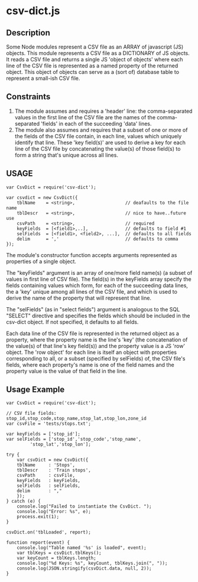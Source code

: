 # csv-dict.js

## Description

Some Node modules represent a CSV file as an ARRAY of javascript (JS)
objects.  This module represents a CSV file as a DICTIONARY of JS
objects.  It reads a CSV file and returns a single JS 'object of
objects' where each line of the CSV file is represented as a named
property of the returned object.  This object of objects can serve as
a (sort of) database table to represent a small-ish CSV file.

## Constraints

1. The module assumes and requires a 'header' line: the
   comma-separated values in the first line of the CSV file are the
   names of the comma-separated 'fields' in each of the succeeding
   'data' lines.
2. The module also assumes and requires that a subset of one or more
   of the fields of the CSV file contain, in each line, values which
   uniquely identify that line.  These 'key field(s)' are used to
   derive a key for each line of the CSV file by concatenating the
   value(s) of those field(s) to form a string that's unique across
   all lines.

## USAGE

    var CsvDict = require('csv-dict');
    
    var csvdict = new CsvDict({
        tblName    = <string>,                   // deafaults to the file name
        tblDescr   = <string>,                   // nice to have..future use
        csvPath    = <string>,                   // required
        keyFields  = [<field1>,..],              // defaults to field #1
        selFields  = [<field1>, <field2>, ...],  // defaults to all fields
        delim      = ','                         // defaults to comma
	});

The module's constructor function accepts arguments represented as
properties of a single object.

The "keyFields" argument is an array of one/more field name(s) (a
subset of values in first line of CSV file).  The field(s) in the
keyFields array specify the fields containing values which form, for
each of the succeeding data lines, the a 'key' unique among all lines
of the CSV file, and which is used to derive the name of the property
that will represent that line.

The "selFields" (as in "select fields") argument is analogous to the
SQL "SELECT" directive and specifies the fields which should be
included in the csv-dict object.  If not specified, it defaults to all
fields.

Each data line of the CSV file is represented in the returned object
as a property, where the property name is the line's 'key' (the
concatenation of the value(s) of that line's key field(s)) and the
property value is a JS 'row' object.  The 'row object' for each line
is itself an object with properties corresponding to all, or a subset
(specified by selFields) of, the CSV file's fields, where each
property's name is one of the field names and the property value is
the value of that field in the line.

## Usage Example

    var CsvDict = require('csv-dict');
    
    // CSV file fields: stop_id,stop_code,stop_name,stop_lat,stop_lon,zone_id
    var csvFile = 'tests/stops.txt';
    
    var keyFields = ['stop_id'];
    var selFields = ['stop_id','stop_code','stop_name',
    		 'stop_lat','stop_lon'];
    
    try {
        var csvDict = new CsvDict({
    	tblName     : 'Stops',
    	tblDescr    : 'Train stops',
    	csvPath     : csvFile,
    	keyFields   : keyFields,
    	selFields   : selFields,
    	delim       : ","
        });
    } catch (e) {
        console.log("Failed to instantiate the CsvDict. ");
        console.log("Error: %s", e);
        process.exit(1);
    }
    
    csvDict.on('tblLoaded', report);
    
    function report(event) {
        console.log("Table named '%s' is loaded", event);
        var tblKeys = csvDict.tblKeys();
        var keyCount = tblKeys.length;
        console.log("%d Keys: %s", keyCount, tblKeys.join(", "));
        console.log(JSON.stringify(csvDict.data, null, 2));
    }

